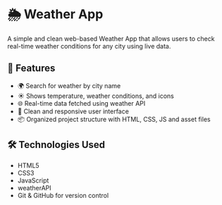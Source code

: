 # 🌦️ Weather App

A simple and clean web-based Weather App that allows users to check real-time weather conditions for any city using live data.

## 🚀 Features

- 🌍 Search for weather by city name
- ☀️ Shows temperature, weather conditions, and icons
- 🌐 Real-time data fetched using weather API
- 🎨 Clean and responsive user interface
- 📦 Organized project structure with HTML, CSS, JS and asset files



## 🛠️ Technologies Used

- HTML5
- CSS3
- JavaScript
- weatherAPI
- Git & GitHub for version control
